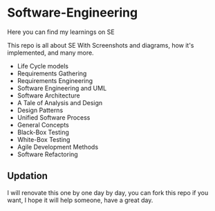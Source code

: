 # Software-Engineering

Here you can find my learnings on SE <br/>

This repo is all about SE With Screenshots and diagrams, how it's implemented, and many more.

- Life Cycle models
- Requirements Gathering
- Requirements Engineering
- Software Engineering and UML
- Software Architecture
- A Tale of Analysis and Design
- Design Patterns
- Unified Software Process
- General Concepts
- Black-Box Testing
- White-Box Testing
- Agile Development Methods
- Software Refactoring

## Updation

I will renovate this one by one day by day, you can fork this repo if you want, I hope it will help someone, have a great day.
